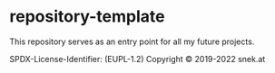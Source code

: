 # repository-template

This repository serves as an entry point for all my future projects.

SPDX-License-Identifier: (EUPL-1.2)
Copyright © 2019-2022 snek.at
